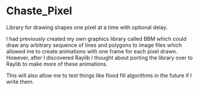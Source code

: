 # Chaste_Pixel
Library for drawing shapes one pixel at a time with optional delay.

I had previously created my own graphics library called BBM which could draw any arbitrary sequence of lines and polygons to image files which allowed me to create animations with one frame for each pixel drawn. However, after I discovered Raylib I thought about porting the library over to Raylib to make more of these animations.

This will also allow me to test things like flood fill algorithms in the future if I write them.
